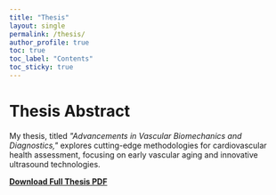 ```yaml
---
title: "Thesis"
layout: single
permalink: /thesis/
author_profile: true
toc: true
toc_label: "Contents"
toc_sticky: true
---
```


# Thesis Abstract

My thesis, titled *"Advancements in Vascular Biomechanics and Diagnostics,"* explores cutting-edge methodologies for cardiovascular health assessment, focusing on early vascular aging and innovative ultrasound technologies.

[**Download Full Thesis PDF**](assets/docs/thesis.pdf)
